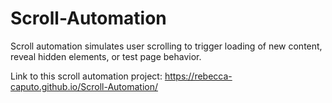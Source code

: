 # Scroll-Automation
Scroll automation simulates user scrolling to trigger loading of new content, reveal hidden elements, or test page behavior.

Link to this scroll automation project: https://rebecca-caputo.github.io/Scroll-Automation/
